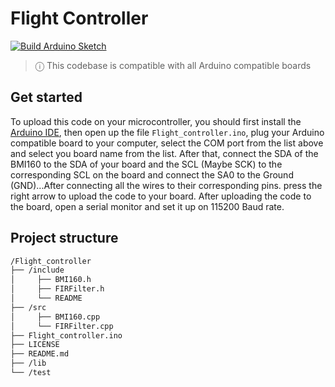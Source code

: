 # Flight Controller

[![Build Arduino Sketch](https://github.com/AbdoullahBougataya/Flight_controller/actions/workflows/main.yml/badge.svg)](https://github.com/AbdoullahBougataya/Flight_controller/actions/workflows/main.yml)

> ⓘ
> This codebase is compatible with all Arduino compatible boards

## Get started

To upload this code on your microcontroller, you should first install the [Arduino IDE](https://downloads.arduino.cc/arduino-ide/arduino-ide_2.3.4_Windows_64bit.exe), then open up the file `Flight_controller.ino`, plug your Arduino compatible board to your computer, select the COM port from the list above and select you board name from the list. After that, connect the SDA of the BMI160 to the SDA of your board and the SCL (Maybe SCK) to the corresponding SCL on the board and connect the SA0 to the Ground (GND)...After connecting all the wires to their corresponding pins. press the right arrow to upload the code to your board. After uploading the code to the board, open a serial monitor and set it up on 115200 Baud rate.

## Project structure
``` sh
/Flight_controller
├── /include
│     ├── BMI160.h
│     ├── FIRFilter.h
│     └── README
├── /src
│     ├── BMI160.cpp
│     └── FIRFilter.cpp
├── Flight_controller.ino
├── LICENSE
├── README.md
├── /lib
└── /test
```


